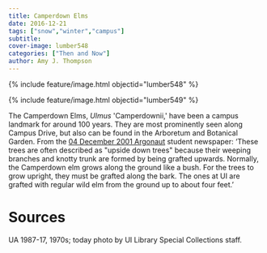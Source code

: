 ```yaml
---
title: Camperdown Elms
date: 2016-12-21
tags: ["snow","winter","campus"]
subtitle: 
cover-image: lumber548
categories: ["Then and Now"]
author: Amy J. Thompson
---
```


{% include feature/image.html objectid="lumber548" %}

{% include feature/image.html objectid="lumber549" %}

The Camperdown Elms, *Ulmus* 'Camperdownii,' have been a campus landmark for around 100 years. They are most prominently seen along Campus Drive, but also can be found in the Arboretum and Botanical Garden. From the [04 December 2001 Argonaut](http://objects.lib.uidaho.edu/argonaut/pdf/arg-2001-12-04.pdf) student newspaper: ‘These
trees are often described as "upside down trees" because their
weeping branches and knotty trunk are formed by being grafted upwards.
Normally, the Camperdown elm grows along the ground like a bush. For the trees
to grow upright, they must be grafted along the bark. The ones at UI are
grafted with regular wild elm from the ground up to about four feet.’

# Sources

UA 1987-17, 1970s; today photo by UI Library Special Collections staff.